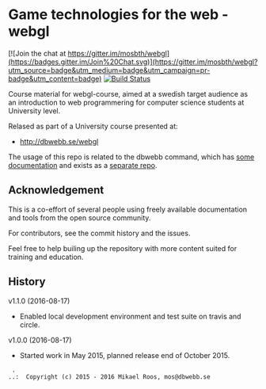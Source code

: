 Game technologies for the web - webgl
===================

[![Join the chat at https://gitter.im/mosbth/webgl](https://badges.gitter.im/Join%20Chat.svg)](https://gitter.im/mosbth/webgl?utm_source=badge&utm_medium=badge&utm_campaign=pr-badge&utm_content=badge)
[![Build Status](https://travis-ci.org/mosbth/webgl.svg?branch=master)](https://travis-ci.org/mosbth/webgl)

Course material for webgl-course, aimed at a swedish target audience as an introduction to web programmering for computer science students at University level. 

Relased as part of a University course presented at:

* http://dbwebb.se/webgl

The usage of this repo is related to the dbwebb command, which has [some documentation](http://dbwebb.se/dbwebb-cli) and exists as a [separate repo](https://github.com/mosbth/dbwebb-cli).



Acknowledgement
-------------------

This is a co-effort of several people using freely available documentation and tools from the open source community. 

For contributors, see the commit history and the issues.

Feel free to help builing up the repository with more content suited for training and education.



History
-------------------

v1.1.0 (2016-08-17)

* Enabled local development environment and test suite on travis and circle.


v1.0.0 (2016-08-17)

* Started work in May 2015, planned release end of October 2015.



```                                                            
 .                                                             
..:  Copyright (c) 2015 - 2016 Mikael Roos, mos@dbwebb.se   
```                                                            
